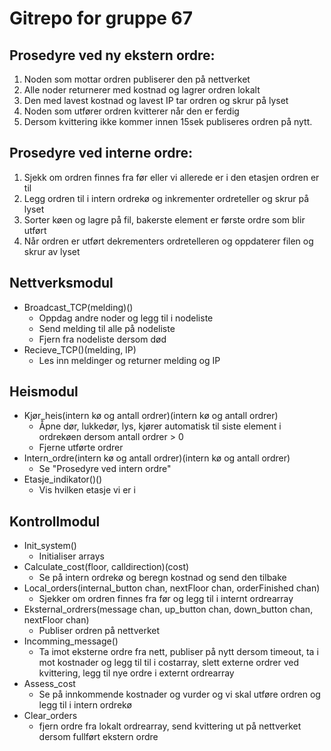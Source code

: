 # Gitrepo for gruppe 67

## Prosedyre ved ny ekstern ordre:
1. Noden som mottar ordren publiserer den på nettverket
2. Alle noder returnerer med kostnad og lagrer ordren lokalt
3. Den med lavest kostnad og lavest IP tar ordren og skrur på lyset
4. Noden som utfører ordren kvitterer når den er ferdig
5. Dersom kvittering ikke kommer innen 15sek publiseres ordren på nytt.

## Prosedyre ved interne ordre:
1. Sjekk om ordren finnes fra før eller vi allerede er i den etasjen ordren er til
2. Legg ordren til i intern ordrekø og inkrementer ordreteller og skrur på lyset
3. Sorter køen og lagre på fil, bakerste element er første ordre som blir utført
4. Når ordren er utført dekrementers ordretelleren og oppdaterer filen og skrur av lyset

## Nettverksmodul
* Broadcast_TCP(melding)()
  * Oppdag andre noder og legg til i nodeliste
  * Send melding til alle på nodeliste
  * Fjern fra nodeliste dersom død
* Recieve_TCP()(melding, IP)
  * Les inn meldinger og returner melding og IP

## Heismodul
* Kjør_heis(intern kø og antall ordrer)(intern kø og antall ordrer)
  * Åpne dør, lukkedør, lys, kjører automatisk til siste element i ordrekøen dersom antall ordrer > 0
  * Fjerne utførte ordrer
* Intern_ordre(intern kø og antall ordrer)(intern kø og antall ordrer)
  * Se "Prosedyre ved intern ordre"
* Etasje_indikator()()
  * Vis hvilken etasje vi er i
  
## Kontrollmodul
* Init_system()
  * Initialiser arrays
* Calculate_cost(floor, calldirection)(cost)
  * Se på intern ordrekø og beregn kostnad og send den tilbake
* Local_orders(internal_button chan, nextFloor chan, orderFinished chan)
  * Sjekker om ordren finnes fra før og legg til i internt ordrearray
* Eksternal_ordrers(message chan, up_button chan, down_button chan, nextFloor chan)
  * Publiser ordren på nettverket
* Incomming_message()
  * Ta imot eksterne ordre fra nett, publiser på nytt dersom timeout, ta i mot kostnader og legg til til i costarray, slett externe ordrer ved kvittering, legg til nye ordre i externt ordrearray
* Assess_cost
  * Se på innkommende kostnader og vurder og vi skal utføre ordren og legg til i intern ordrekø
* Clear_orders
  * fjern ordre fra lokalt ordrearray, send kvittering ut på nettverket dersom fullført ekstern ordre
